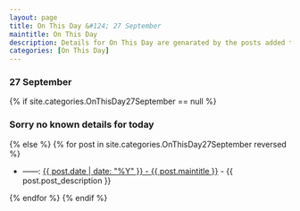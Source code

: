 ```yaml
---
layout: page
title: On This Day &#124; 27 September
maintitle: On This Day
description: Details for On This Day are genarated by the posts added to the website so the content is subject to changes/updates over time.
categories: [On This Day]
---
```


<h3>27 September</h3>

{% if site.categories.OnThisDay27September == null %}
  <h3>Sorry no known details for today</h3>
{% else %}
{% for post in site.categories.OnThisDay27September reversed %}
<ul>
<li> ——: <a href="{{ post.url }}">{{ post.date | date: "%Y" }} - {{ post.maintitle }}</a> - {{ post.post_description }}</li>
</ul>

{% endfor %}
{% endif %}

